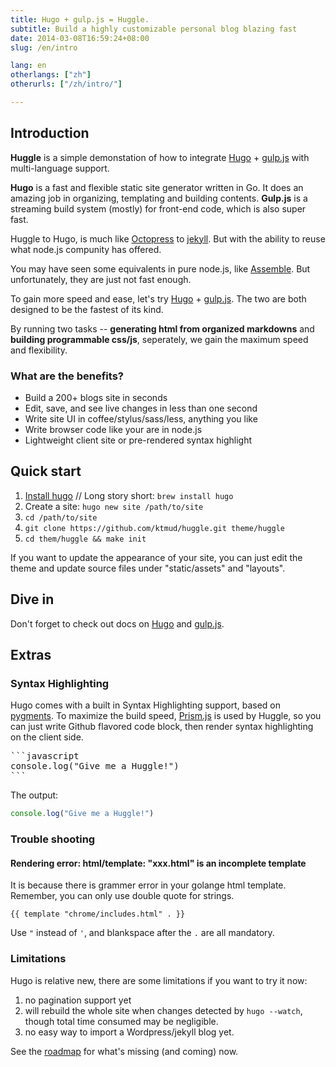 ```yaml
---
title: Hugo + gulp.js = Huggle.
subtitle: Build a highly customizable personal blog blazing fast
date: 2014-03-08T16:59:24+08:00
slug: /en/intro

lang: en
otherlangs: ["zh"]
otherurls: ["/zh/intro/"]

---
```


## Introduction

**Huggle** is a simple demonstation of how to integrate
[Hugo](http://hugo.spf13.com/) + [gulp.js](http://gulpjs.com/) with multi-language support.

**Hugo** is a fast and flexible static site generator written in Go.
It does an amazing job in organizing, templating and building contents.
**Gulp.js** is a streaming build system (mostly) for front-end code, which is also super fast.

Huggle to Hugo, is much like [Octopress](http://octopress.org/) to [jekyll](http://jekyllrb.com/).
But with the ability to reuse what node.js compunity has offered.

You may have seen some equivalents in pure node.js, like [Assemble](http://assemble.io/).
But unfortunately, they are just not fast enough.

To gain more speed and ease, let's try
[Hugo](http://hugo.spf13.com/) + [gulp.js](http://gulpjs.com/). The two are both designed to be
the fastest of its kind.

By running two tasks -- **generating html from organized markdowns** and
**building programmable css/js**, seperately, we gain the maximum speed and flexibility.

### What are the benefits?

- Build a 200+ blogs site in seconds
- Edit, save, and see live changes in less than one second
- Write site UI in coffee/stylus/sass/less, anything you like
- Write browser code like your are in node.js
- Lightweight client site or pre-rendered syntax highlight

## Quick start

1. [Install hugo](http://hugo.spf13.com/overview/installing) //
   Long story short: `brew install hugo`
1. Create a site: `hugo new site /path/to/site`
1. `cd /path/to/site`
1. `git clone https://github.com/ktmud/huggle.git theme/huggle`
1. `cd them/huggle && make init`

If you want to update the appearance of your site, you can just edit the theme and update source files under "static/assets" and "layouts".

## Dive in

Don't forget to check out docs on [Hugo](http://hugo.spf13.com/) and [gulp.js](http://gulpjs.com/).

## Extras

### Syntax Highlighting

Hugo comes with a built in Syntax Highlighting support, based on [pygments](http://pygments.org/).
To maximize the build speed, [Prism.js](http://prismjs.com/) is used by Huggle, so you can just write Github flavored
code block, then render syntax highlighting on the client side.

<pre class="language-markdown">
```javascript
console.log("Give me a Huggle!")
```
</pre>

The output:

```javascript
console.log("Give me a Huggle!")
```

### Trouble shooting

#### Rendering error: html/template: "xxx.html" is an incomplete template

It is because there is grammer error in your golange html template.
Remember, you can only use double quote for strings.

```gotmpl
{{ template "chrome/includes.html" . }}
```

Use `"` instead of `'`, and blankspace after the `.` are all mandatory.


### Limitations

Hugo is relative new, there are some limitations if you want to try it now:

1. no pagination support yet
2. will rebuild the whole site when changes detected by `hugo --watch`,
   though total time consumed may be negligible.
3. no easy way to import a Wordpress/jekyll blog yet.

See the [roadmap][1] for what's missing (and coming) now.

[1]: https://github.com/spf13/hugo/blob/master/docs/content/meta/roadmap.md


